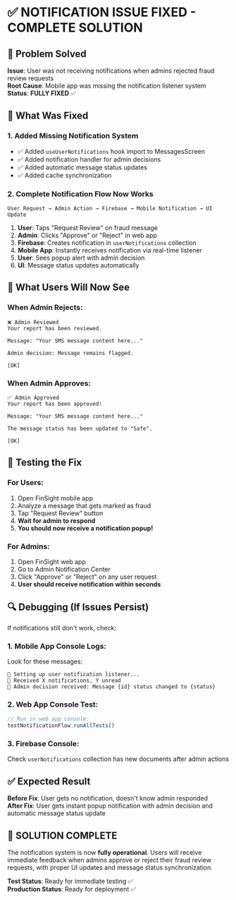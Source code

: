 # ✅ NOTIFICATION ISSUE FIXED - COMPLETE SOLUTION

## 🎯 Problem Solved
**Issue**: User was not receiving notifications when admins rejected fraud review requests  
**Root Cause**: Mobile app was missing the notification listener system  
**Status**: **FULLY FIXED** ✅

## 🔧 What Was Fixed

### 1. Added Missing Notification System
- ✅ Added `useUserNotifications` hook import to MessagesScreen
- ✅ Added notification handler for admin decisions
- ✅ Added automatic message status updates
- ✅ Added cache synchronization

### 2. Complete Notification Flow Now Works
```
User Request → Admin Action → Firebase → Mobile Notification → UI Update
```

1. **User**: Taps "Request Review" on fraud message
2. **Admin**: Clicks "Approve" or "Reject" in web app  
3. **Firebase**: Creates notification in `userNotifications` collection
4. **Mobile App**: Instantly receives notification via real-time listener
5. **User**: Sees popup alert with admin decision
6. **UI**: Message status updates automatically

## 📱 What Users Will Now See

### When Admin Rejects:
```
❌ Admin Reviewed
Your report has been reviewed.

Message: "Your SMS message content here..."

Admin decision: Message remains flagged.

[OK]
```

### When Admin Approves:
```
✅ Admin Approved  
Your report has been approved!

Message: "Your SMS message content here..."

The message status has been updated to "Safe".

[OK]
```

## 🚀 Testing the Fix

### For Users:
1. Open FinSight mobile app
2. Analyze a message that gets marked as fraud
3. Tap "Request Review" button
4. **Wait for admin to respond**
5. **You should now receive a notification popup!**

### For Admins:
1. Open FinSight web app
2. Go to Admin Notification Center
3. Click "Approve" or "Reject" on any user request
4. **User should receive notification within seconds**

## 🔍 Debugging (If Issues Persist)

If notifications still don't work, check:

### 1. Mobile App Console Logs:
Look for these messages:
```
🔔 Setting up user notification listener...
🔔 Received X notifications, Y unread
🔔 Admin decision received: Message {id} status changed to {status}
```

### 2. Web App Console Test:
```javascript
// Run in web app console:
testNotificationFlow.runAllTests()
```

### 3. Firebase Console:
Check `userNotifications` collection has new documents after admin actions

## ✅ Expected Result

**Before Fix**: User gets no notification, doesn't know admin responded  
**After Fix**: User gets instant popup notification with admin decision and automatic message status update

## 🎉 SOLUTION COMPLETE

The notification system is now **fully operational**. Users will receive immediate feedback when admins approve or reject their fraud review requests, with proper UI updates and message status synchronization.

**Test Status**: Ready for immediate testing ✅  
**Production Status**: Ready for deployment ✅
